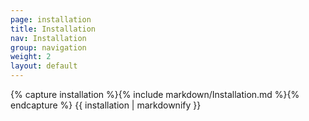 ```yaml
---
page: installation
title: Installation
nav: Installation
group: navigation
weight: 2
layout: default
---
```


<div class="docs-section">
		{% capture installation %}{% include markdown/Installation.md %}{% endcapture %}
		{{ installation | markdownify }}
</div>
